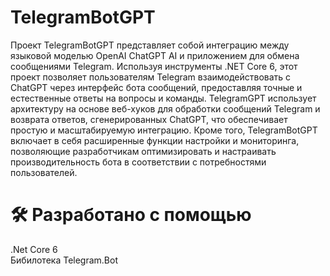 ﻿# TelegramBotGPT
Проект TelegramBotGPT представляет собой интеграцию между языковой моделью OpenAI ChatGPT AI и приложением для обмена сообщениями Telegram. Используя инструменты .NET Core 6, этот проект позволяет пользователям Telegram взаимодействовать с ChatGPT через интерфейс бота сообщений, предоставляя точные и естественные ответы на вопросы и команды. TelegramGPT использует архитектуру на основе веб-хуков для обработки сообщений Telegram и возврата ответов, сгенерированных ChatGPT, что обеспечивает простую и масштабируемую интеграцию. Кроме того, TelegramBotGPT включает в себя расширенные функции настройки и мониторинга, позволяющие разработчикам оптимизировать и настраивать производительность бота в соответствии с потребностями пользователей.

# 🛠️ Разработано с помощью
.Net Core 6  
Бибилотека Telegram.Bot